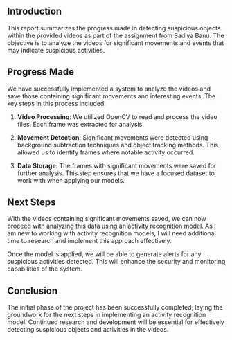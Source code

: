 ## Introduction

This report summarizes the progress made in detecting suspicious objects within the provided videos as part of the assignment from Sadiya Banu. The objective is to analyze the videos for significant movements and events that may indicate suspicious activities.

## Progress Made

We have successfully implemented a system to analyze the videos and save those containing significant movements and interesting events. The key steps in this process included:

1. **Video Processing**: We utilized OpenCV to read and process the video files. Each frame was extracted for analysis.

2. **Movement Detection**: Significant movements were detected using background subtraction techniques and object tracking methods. This allowed us to identify frames where notable activity occurred.

3. **Data Storage**: The frames with significant movements were saved for further analysis. This step ensures that we have a focused dataset to work with when applying our models.

## Next Steps

With the videos containing significant movements saved, we can now proceed with analyzing this data using an activity recognition model. As I am new to working with activity recognition models, I will need additional time to research and implement this approach effectively.

Once the model is applied, we will be able to generate alerts for any suspicious activities detected. This will enhance the security and monitoring capabilities of the system.

## Conclusion

The initial phase of the project has been successfully completed, laying the groundwork for the next steps in implementing an activity recognition model. Continued research and development will be essential for effectively detecting suspicious objects and activities in the videos.

